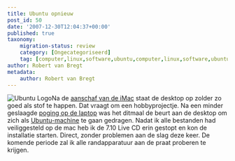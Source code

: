 ```yaml
---
title: Ubuntu opnieuw
post_id: 50
date: '2007-12-30T12:04:37+00:00'
published: true
taxonomy:
    migration-status: review
    category: [Ongecategoriseerd]
    tag: [computer,linux,software,ubuntu,computer,linux,software,ubuntu]
author: Robert van Bregt
metadata:
    author: Robert van Bregt
---
```

![Ubuntu Logo](/images/2008/02/ubuntu.thumbnail.png)Na de [aanschaf van de iMac](http://breggologisch.wordpress.com/2007/08/27/imac-therefore-i-exist/) staat de desktop op zolder zo goed als stof te happen. Dat vraagt om een hobbyprojectje. Na een minder geslaagde [poging op de laptop](http://breggologisch.wordpress.com/2007/08/12/ubuntu-op-de-laptop-van-de-familie/) was het ditmaal de beurt aan de desktop om zich als [Ubuntu-machine](http://www.ubuntu-nl.org/) te gaan gedragen. Nadat ik alle bestanden had veiliggesteld op de mac heb ik de 7.10 Live CD erin gestopt en kon de installatie starten. Direct, zonder problemen aan de slag deze keer. De komende periode zal ik alle randapparatuur aan de praat proberen te krijgen.